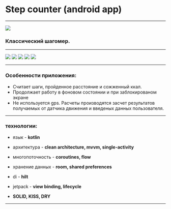 # **Step counter (android app)**

___

[![](https://avatars.mds.yandex.net/i?id=ac0dc4ef18a2c5e5c8c465c9db24368d-4576345-images-thumbs&n=13)](https://play.google.com/store/apps/details?id=developer.mihailzharkovskiy.stepcounter)

### Классический шагомер.

___

![](https://play-lh.googleusercontent.com/56BweAhOcvDsYNfHg9qai-V8ORC8QgsL_REYa8r6s21POb00YygD6aOG2LTYp4hs0gc=w720-h310-rw)
![](https://play-lh.googleusercontent.com/2UfVp6a6H-OwWx3HGjSbOVb909lqA10PZM-you7bgRts88xMCI8gwrt6wZu6Rp99bA=w720-h310-rw)
![](https://play-lh.googleusercontent.com/ALGPY1WnsCo3Q4rwb9xU4m2gssdjvSdjQE73TIQORUNqBwxDM1sSWPE1pzZdgk-bHTI=w720-h310-rw)
![](https://play-lh.googleusercontent.com/vn8KfWXM0OjYnaHQ-4j5P8hN6kUXPI1FvjgzwDV1kmnGJsf_MdE8v7WGA5YThG7IJQ=w720-h310-rw)
![](https://play-lh.googleusercontent.com/3VlloMdwyxy_qRvWpveG7gvqu2FZrn5iU-8cpTmEilBG5q5Wg3M4TP3b1Ha_2nZZdBs=w720-h310-rw)

___

### Особенности приложения:

- Считает шаги, пройденное расстояние и сожженный ккал.
- Продолжает работу в фоновом состоянии и при заблокированом экране
- Не используется gps. Расчеты производятся засчет результатов получаемых от датчика движения и
  введеных данных пользователя.

___

### технологии:

- язык - **kotlin**

- архитектура - **clean architecture, mvvm, single-activity**

- многопоточность - **coroutines, flow**

- хранение данных - **room, shared preferences**

- di - **hilt**

- jetpack - **view binding, lifecycle**

- **SOLID, KISS, DRY**

___

